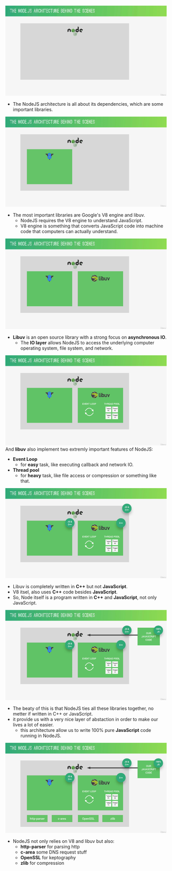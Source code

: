 ![Alt node](pic/bandicam%202022-10-04%2014-35-55-460.jpg)

- The NodeJS architecture is all about its dependencies, which are some important libraries.

![Alt v8](pic/bandicam%202022-10-04%2014-36-03-346.jpg)

- The most important libraries are Google's V8 engine and libuv.
  - NodeJS requires the V8 engine to understand JavaScript.
  - V8 engine is something that converts JavaScript code into machine code that computers can actually understand.

![Alt libuv](pic/bandicam%202022-10-04%2014-36-06-615.jpg)

- **Libuv** is an open source library with a strong focus on **asynchronous IO**.
  - The **IO layer** allows NodeJS to access the underlying computer operating system, file system, and network.

![Alt event loop and thread pool](pic/bandicam%202022-10-04%2014-36-18-427.jpg)
And **libuv** also implement two extremly important features of NodeJS:

- **Event Loop**
  - for **easy** task, like executing callback and network IO.
- **Thread pool**
  - for **heavy** task, like file access or compression or something like that.

![Alt languages](pic/bandicam%202022-10-04%2014-36-29-197.jpg)

- Libuv is completely written in **C++** but not **JavaScript**.
- V8 itsel, also uses **C++** code besides **JavaScript**.
- So, Node itself is a program written in **C++** and **JavaScript**, not only JavaScript.

![Alt our js code](pic/bandicam%202022-10-04%2014-36-40-300.jpg)

- The beaty of this is that NodeJS ties all these libraries together, no metter if written in C++ or JavaScript.
- it provide us with a very nice layer of abstaction in order to make our lives a lot of easier.
  - this architecture allow us to write 100% pure **JavaScript** code running in NodeJS.

![Alt other dependencies](pic/bandicam%202022-10-04%2014-36-46-327.jpg)

- NodeJS not only relies on V8 and libuv but also:
  - **http-parser** for parsing http
  - **c-area** some DNS request stuff
  - **OpenSSL** for keptography
  - **zlib** for compression
